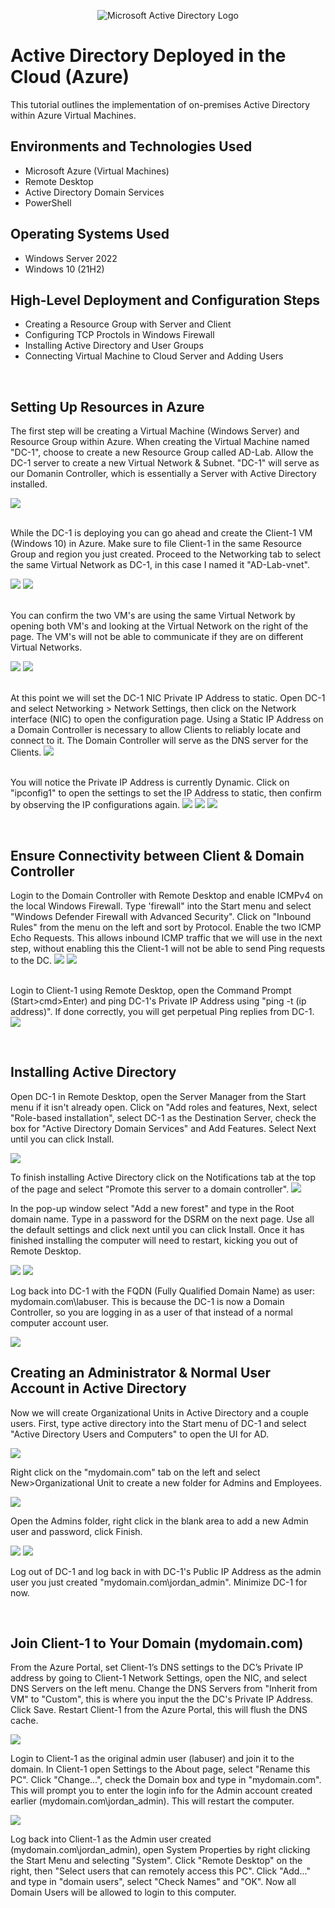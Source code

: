 <p align="center">
<img src="https://i.imgur.com/pU5A58S.png" alt="Microsoft Active Directory Logo"/>
</p>

<h1>Active Directory Deployed in the Cloud (Azure)</h1>
This tutorial outlines the implementation of on-premises Active Directory within Azure Virtual Machines.<br />


<h2>Environments and Technologies Used</h2>

- Microsoft Azure (Virtual Machines)
- Remote Desktop
- Active Directory Domain Services
- PowerShell

<h2>Operating Systems Used </h2>

- Windows Server 2022
- Windows 10 (21H2)

<h2>High-Level Deployment and Configuration Steps</h2>

- Creating a Resource Group with Server and Client
- Configuring TCP Proctols in Windows Firewall
- Installing Active Directory and User Groups
- Connecting Virtual Machine to Cloud Server and Adding Users
</p>
<br />
<h2>Setting Up Resources in Azure</h2>

The first step will be creating a Virtual Machine (Windows Server) and Resource Group within Azure. When creating the Virtual Machine named "DC-1", choose to create a new Resource Group called AD-Lab. Allow the DC-1 server to create a new Virtual Network & Subnet.
   "DC-1" will serve as our Domanin Controller, which is essentially a Server with Active Directory installed.
<p>
 <img src="https://imgur.com/H3t2C4M.png">
 <p>
 </p>
<br />
 While the DC-1 is deploying you can go ahead and create the Client-1 VM (Windows 10) in Azure. Make sure to file Client-1 in the same Resource Group and region you just created. Proceed to the Networking tab to select the same Virtual Network as DC-1, in this case I named it "AD-Lab-vnet".
<p>
<img src="https://imgur.com/fDtS7fa.png">
<img src="https://imgur.com/xpIX3mv.png">
</p>
<p>
<br />
You can confirm the two VM's are using the same Virtual Network by opening both VM's and looking at the Virtual Network on the right of the page. The VM's will not be able to communicate if they are on different Virtual Networks.
<p>
 <img src="https://imgur.com/IwchXKw.png">
 <img src="https://imgur.com/mWvQCbU.png">
</p>
<br />
At this point we will set the DC-1 NIC Private IP Address to static. Open DC-1 and select Networking > Network Settings, then click on the Network interface (NIC) to open the configuration page. Using a Static IP Address on a Domain Controller is necessary to allow Clients to reliably locate and connect to it. The Domain Controller will serve as the DNS server for the Clients.
<img src="https://imgur.com/S2TAp0P.png">
<p>
<br />
You will notice the Private IP Address is currently Dynamic. Click on "ipconfig1" to open the settings to set the IP Address to static, then confirm by observing the IP configurations again.
<img src="https://imgur.com/zfwhB2b.png">
 <img src="https://imgur.com/DREzxSp.png">
  <img src="https://imgur.com/g2kJRgC.png">
</p>
<br />
<h2>Ensure Connectivity between Client & Domain Controller</h2>
</p>
Login to the Domain Controller with Remote Desktop and enable ICMPv4 on the local Windows Firewall. Type 'firewall" into the Start menu and select "Windows Defender Firewall with Advanced Security". Click on "Inbound Rules" from the menu on the left and sort by Protocol. Enable the two ICMP Echo Requests. This allows inbound ICMP traffic that we will use in the next step, without enabling this the Client-1 will not be able to send Ping requests to the DC.
<img src="https://imgur.com/wIybYB4.png">
<img src="https://imgur.com/VZ6qBsi.png">
</p>
<br />
Login to Client-1 using Remote Desktop, open the Command Prompt (Start>cmd>Enter) and ping DC-1's Private IP Address using "ping -t (ip address)". If done correctly, you will get perpetual Ping replies from DC-1.
<img src="https://imgur.com/HBttApi.png">
</p>
<br />
<h2>Installing Active Directory</h2>
</p>
Open DC-1 in Remote Desktop, open the Server Manager from the Start menu if it isn't already open. Click on "Add roles and features, Next, select "Role-based installation", select DC-1 as the Destination Server, check the box for "Active Directory Domain Services" and Add Features. Select Next until you can click Install.
<p>
<img src="https://imgur.com/tNMHcbP.png">
<br />
</p>
To finish installing Active Directory click on the Notifications tab at the top of the page and select "Promote this server to a domain controller".

<img src="https://imgur.com/9z3yD8k.png">
<br />
</p>
In the pop-up window select "Add a new forest" and type in the Root domain name. Type in a password for the DSRM on the next page. Use all the default settings and click next until you can click Install. Once it has finished installing the computer will need to restart, kicking you out of Remote Desktop.
<p>
<img src="https://imgur.com/esjZWJy.png">
<img src="https://imgur.com/lGJEqVW.png">
<br />
</p>
Log back into DC-1 with the FQDN (Fully Qualified Domain Name) as user: mydomain.com\labuser. This is because the DC-1 is now a Domain Controller, so you are logging in as a user of that instead of a normal computer account user.
<p>
<img src="https://imgur.com/5XzikYB.png">
<br />
</p>
<h2>Creating an Administrator & Normal User Account in Active Directory</h2>
</p>
Now we will create Organizational Units in Active Directory and a couple users. First, type active directory into the Start menu of DC-1 and select "Active Directory Users and Computers" to open the UI for AD.
<p>
<img src="https://imgur.com/aBQwkO5.png">
<br />
</p>
Right click on the "mydomain.com" tab on the left and select New>Organizational Unit to create a new folder for Admins and Employees.
<p>
<img src="https://imgur.com/tg8DifW.png">
<br />
</p>
Open the Admins folder, right click in the blank area to add a new Admin user and password, click Finish.
<p>
<img src="https://imgur.com/3q5wHOb.png
<br />
</p>
To make the new user a Domain Admin, right click the user account and open Properties. Within Properties select the "Member Of" tab and click "Add...". Type "domain" in the object names box and click "Check Names". Select "Domain Admins" from the list & Apply.
<p>
<img src="https://imgur.com/vpDp4PD.png">
<br />
</p>
Log out of DC-1 and log back in with DC-1's Public IP Address as the admin user you just created "mydomain.com\jordan_admin". Minimize DC-1 for now.
</p>
<br />
<h2>Join Client-1 to Your Domain (mydomain.com)</h2>
</p>
From the Azure Portal, set Client-1’s DNS settings to the DC’s Private IP address by going to Client-1 Network Settings, open the NIC, and select DNS Servers on the left menu. Change the DNS Servers from "Inherit from VM" to "Custom", this is where you input the the DC's Private IP Address. Click Save. Restart Client-1 from the Azure Portal, this will flush the DNS cache.
<p>
<img src="https://imgur.com/sGyKSpy.png">
<br />
</p>
Login to Client-1 as the original admin user (labuser) and join it to the domain. In Client-1 open Settings to the About page, select "Rename this PC". Click "Change...", check the Domain box and type in "mydomain.com". This will prompt you to enter the login info for the Admin account created earlier (mydomain.com\jordan_admin). This will restart the computer.
<p>
<img src="https://imgur.com/UaYssaW.png">
<br />
</p>
Log back into Client-1 as the Admin user created (mydomain.com\jordan_admin), open System Properties by right clicking the Start Menu and selecting "System". Click "Remote Desktop" on the right, then "Select users that can remotely access this PC". Click "Add..." and type in "domain users", select "Check Names" and "OK". Now all Domain Users will be allowed to login to this computer.
